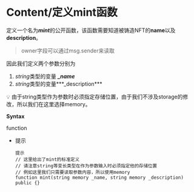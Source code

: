 # Content/**定义mint函数**

定义一个名为***mint***的公开函数，该函数需要知道被铸造NFT的**name**以及**description**。

> owner字段可以通过msg.sender来读取
> 

因此我们定义两个参数分别为

1. *string*类型的变量 ***_name***
2. *string*类型的变量***_description***

<aside>
💡 由于string类型作为参数时必须指定存储位置，由于我们不涉及storage的修改，所以我们在这里选择memory。

</aside>

**Syntax**

function

- 提示
    ```
    提示
    // 这里给出了mint的标准定义
    // 请注意string等变长类型在作为参数输入时必须指定他的存储位置
    // 例如这里我们只需要读取参数内容，所以使用memory
    function mint(string memory _name, string memory _description) public {}
    ```